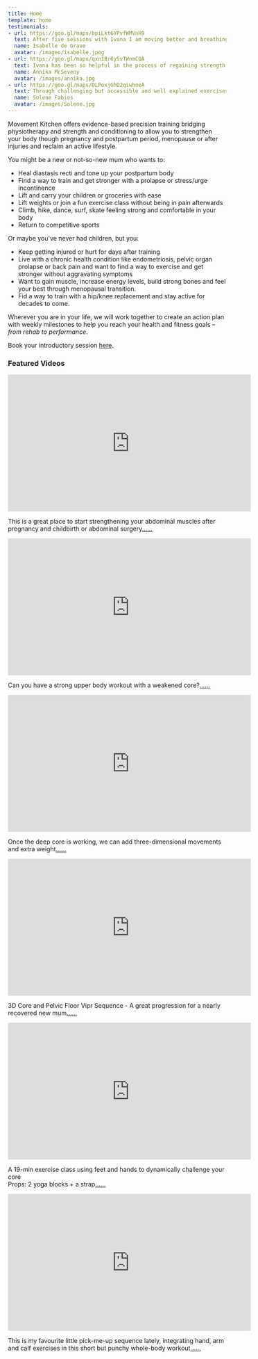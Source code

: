 ```yaml
---
title: Home
template: home
testimonials:
- url: https://goo.gl/maps/bpiLkt6YPvfWMVnH9
  text: After five sessions with Ivana I am moving better and breathing better. I feel better! I can feel my body's limits and its tensions. This means when I take a yoga or pilates class I know how to avoid pushing my body too far towards injury and strain. I have a deeper understanding of and respect for my body.
  name: Isabelle de Grave 
  avatar: /images/isabelle.jpeg
- url: https://goo.gl/maps/qxn1Br6ySvTWnmCQA
  text: Ivana has been so helpful in the process of regaining strength in the muscles my brain had forgotten and abandoned through years of habitual movements, and releasing those which were overworked. I am now much more aware of my body, the position and movement of my pelvis, and how much difference a small adjustment can make to how I feel. 
  name: Annika McSeveny
  avatar: /images/annika.jpg
- url: https://goo.gl/maps/DLPoxjGhD2qiwhneA
  text: Through challenging but accessible and well explained exercises I was able to understand different mechanics and healing in a new way. As much as a physical practice our time together was also incredibly educational and I have multiple take-aways I can apply in my life as I move forward. 
  name: Solene Fabios
  avatar: /images/Solene.jpg
---
```

Movement Kitchen offers evidence-based precision training bridging physiotherapy and strength and conditioning to allow you to strengthen your body though pregnancy and postpartum period, menopause or after injuries and reclaim an active lifestyle. 

You might be a new or not-so-new mum who wants to: 

- Heal diastasis recti and tone up your postpartum body
- Find a way to train and get stronger with a prolapse or stress/urge incontinence
- Lift and carry your children or groceries with ease
- Lift weights or join a fun exercise class without being in pain afterwards 
- Climb, hike, dance, surf, skate feeling strong and comfortable in your body 
- Return to competitive sports

Or maybe you've never had children, but you:  

- Keep getting injured or hurt for days after training 
- Live with a chronic health condition like endometriosis, pelvic organ prolapse or back pain and want to find a way to exercise and get stronger without aggravating symptoms
- Want to gain muscle, increase energy levels, build strong bones and feel your best through menopausal transition. 
- Fid a way to train with a hip/knee replacement and stay active for decades to come.

Wherever you are in your life, we will work together to create an action plan with weekly milestones to help you reach your health and fitness goals – *from rehab to performance*.  

Book your introductory session [here](https://calendly.com/movementkitchen/initial-assessment).


### Featured Videos

<!-- markdownlint-capture -->
<!-- markdownlint-disable -->
<iframe width="560" height="315" src="https://www.youtube-nocookie.com/embed/QxKWMU4C6Y4" title="YouTube video player" frameborder="0" allow="accelerometer; autoplay; clipboard-write; encrypted-media; gyroscope; picture-in-picture" allowfullscreen></iframe>

This is a great place to start strengthening your abdominal muscles after pregnancy and childbirth or abdominal surgery[......](https://www.youtube.com/watch?v=QxKWMU4C6Y4)

<iframe width="560" height="315" src="https://www.youtube-nocookie.com/embed/yTU6doX7bmU" title="YouTube video player" frameborder="0" allow="accelerometer; autoplay; clipboard-write; encrypted-media; gyroscope; picture-in-picture" allowfullscreen></iframe>

Can you have a strong upper body workout with a weakened core?[......](https://www.youtube.com/watch?v=yTU6doX7bmU) 

<iframe width="560" height="315" src="https://www.youtube-nocookie.com/embed/V3MOofTKTo0" title="YouTube video player" frameborder="0" allow="accelerometer; autoplay; clipboard-write; encrypted-media; gyroscope; picture-in-picture" allowfullscreen></iframe>

Once the deep core is working, we can add three-dimensional movements and extra weight[......](https://youtu.be/V3MOofTKTo0) 

<iframe width="560" height="315" src="https://www.youtube-nocookie.com/embed/T4adDYory84" title="YouTube video player" frameborder="0" allow="accelerometer; autoplay; clipboard-write; encrypted-media; gyroscope; picture-in-picture" allowfullscreen></iframe>

3D Core and Pelvic Floor Vipr Sequence - A great progression for a nearly recovered new mum[......](https://youtu.be/T4adDYory84) 

<iframe width="560" height="315" src="https://www.youtube-nocookie.com/embed/A0oJMoF9PHM" title="YouTube video player" frameborder="0" allow="accelerometer; autoplay; clipboard-write; encrypted-media; gyroscope; picture-in-picture" allowfullscreen></iframe>

A 19-min exercise class using feet and hands to dynamically challenge your core  
Props: 2 yoga blocks + a strap[......](https://www.youtube.com/watch?v=A0oJMoF9PHM)

<iframe width="560" height="315" src="https://www.youtube-nocookie.com/embed/HZQ_RGZsBFo" title="YouTube video player" frameborder="0" allow="accelerometer; autoplay; clipboard-write; encrypted-media; gyroscope; picture-in-picture" allowfullscreen></iframe>

This is my favourite little pick-me-up sequence lately, integrating hand, arm and calf exercises in this short but punchy whole-body workout[......](https://www.youtube.com/watch?v=HZQ_RGZsBFo)



<!-- markdownlint-restore -->